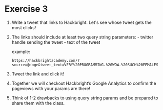 Exercise 3
==========

1. Write a tweet that links to Hackbright. Let's see whose tweet gets the most clicks!

2. The links should include at least two query string parameters:
       - twitter handle sending the tweet
       - text of the tweet

    example: 
    
    ```
    https://hackbrightacademy.com/?source=@doge&tweet_text=VERY%20PROGRAMMING.%20WOW.%20SUCH%20FEMALES.%20SO%20AMAZE.%20MUCH%20INTELLIGENCE.
    ```
       
3. Tweet the link and click it!

4. Together we will checkout Hackbright’s Google Analytics to confirm the pageviews with your params are there!

5. Think of 1-2 drawbacks to using query string params and be prepared to share them with the class.